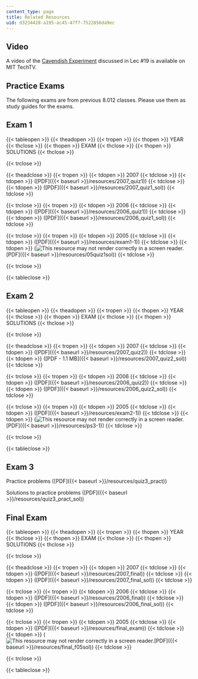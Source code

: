 ```yaml
---
content_type: page
title: Related Resources
uid: d3234428-a195-ac45-47f7-7522856da9ec
---
```


Video
-----

A video of the [Cavendish Experiment](http://techtv.mit.edu/videos/1050-cavendish-experiment) discussed in Lec #19 is available on MIT TechTV.

Practice Exams
--------------

The following exams are from previous 8.012 classes. Please use them as study guides for the exams.

Exam 1
------

{{< tableopen >}}
{{< theadopen >}}
{{< tropen >}}
{{< thopen >}}
YEAR
{{< thclose >}}
{{< thopen >}}
EXAM
{{< thclose >}}
{{< thopen >}}
SOLUTIONS
{{< thclose >}}

{{< trclose >}}

{{< theadclose >}}
{{< tropen >}}
{{< tdopen >}}
2007
{{< tdclose >}}
{{< tdopen >}}
([PDF]({{< baseurl >}}/resources/2007_quiz1))
{{< tdclose >}}
{{< tdopen >}}
([PDF]({{< baseurl >}}/resources/2007_quiz1_sol))
{{< tdclose >}}

{{< trclose >}}
{{< tropen >}}
{{< tdopen >}}
2006
{{< tdclose >}}
{{< tdopen >}}
([PDF]({{< baseurl >}}/resources/2006_quiz1))
{{< tdclose >}}
{{< tdopen >}}
([PDF]({{< baseurl >}}/resources/2006_quiz1_sol))
{{< tdclose >}}

{{< trclose >}}
{{< tropen >}}
{{< tdopen >}}
2005
{{< tdclose >}}
{{< tdopen >}}
([PDF]({{< baseurl >}}/resources/exam1-1))
{{< tdclose >}}
{{< tdopen >}}
(![This resource may not render correctly in a screen reader.](/images/inacessible.gif)[PDF]({{< baseurl >}}/resources/05quiz1sol))
{{< tdclose >}}

{{< trclose >}}

{{< tableclose >}}

Exam 2
------

{{< tableopen >}}
{{< theadopen >}}
{{< tropen >}}
{{< thopen >}}
YEAR
{{< thclose >}}
{{< thopen >}}
EXAM
{{< thclose >}}
{{< thopen >}}
SOLUTIONS
{{< thclose >}}

{{< trclose >}}

{{< theadclose >}}
{{< tropen >}}
{{< tdopen >}}
2007
{{< tdclose >}}
{{< tdopen >}}
([PDF]({{< baseurl >}}/resources/2007_quiz2))
{{< tdclose >}}
{{< tdopen >}}
([PDF - 1.1 MB]({{< baseurl >}}/resources/2007_quiz2_sol))
{{< tdclose >}}

{{< trclose >}}
{{< tropen >}}
{{< tdopen >}}
2006
{{< tdclose >}}
{{< tdopen >}}
([PDF]({{< baseurl >}}/resources/2006_quiz2))
{{< tdclose >}}
{{< tdopen >}}
([PDF]({{< baseurl >}}/resources/2006_quiz2_sol))
{{< tdclose >}}

{{< trclose >}}
{{< tropen >}}
{{< tdopen >}}
2005
{{< tdclose >}}
{{< tdopen >}}
([PDF]({{< baseurl >}}/resources/exam2-1))
{{< tdclose >}}
{{< tdopen >}}
(![This resource may not render correctly in a screen reader.](/images/inacessible.gif)[PDF]({{< baseurl >}}/resources/ps3-1))
{{< tdclose >}}

{{< trclose >}}

{{< tableclose >}}

Exam 3
------

Practice problems ([PDF]({{< baseurl >}}/resources/quiz3_pract))

Solutions to practice problems ([PDF]({{< baseurl >}}/resources/quiz3_pract_sol))

Final Exam
----------

{{< tableopen >}}
{{< theadopen >}}
{{< tropen >}}
{{< thopen >}}
YEAR
{{< thclose >}}
{{< thopen >}}
EXAM
{{< thclose >}}
{{< thopen >}}
SOLUTIONS
{{< thclose >}}

{{< trclose >}}

{{< theadclose >}}
{{< tropen >}}
{{< tdopen >}}
2007
{{< tdclose >}}
{{< tdopen >}}
([PDF]({{< baseurl >}}/resources/2007_final))
{{< tdclose >}}
{{< tdopen >}}
([PDF]({{< baseurl >}}/resources/2007_final_sol))
{{< tdclose >}}

{{< trclose >}}
{{< tropen >}}
{{< tdopen >}}
2006
{{< tdclose >}}
{{< tdopen >}}
([PDF]({{< baseurl >}}/resources/2006_final))
{{< tdclose >}}
{{< tdopen >}}
([PDF]({{< baseurl >}}/resources/2006_final_sol))
{{< tdclose >}}

{{< trclose >}}
{{< tropen >}}
{{< tdopen >}}
2005
{{< tdclose >}}
{{< tdopen >}}
([PDF]({{< baseurl >}}/resources/final_exam))
{{< tdclose >}}
{{< tdopen >}}
(![This resource may not render correctly in a screen reader.](/images/inacessible.gif)[PDF]({{< baseurl >}}/resources/final_f05sol))
{{< tdclose >}}

{{< trclose >}}

{{< tableclose >}}